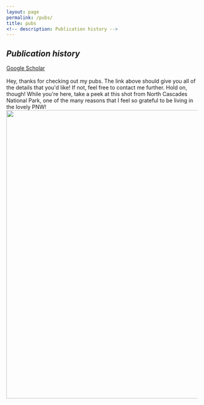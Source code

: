 ```yaml
---
layout: page
permalink: /pubs/
title: pubs
<!-- description: Publication history -->
---
```

<h2><em>Publication history</em></h2> 
<A HREF = "https://scholar.google.com/citations?user=Y8982UEAAAAJ&hl=en">Google Scholar</A>
<br>
<br>
Hey, thanks for checking out my pubs. The link above should give you all of the details that you'd like! If not, feel free to contact me further. Hold on, though! 
While you're here, take a peek at this shot from North Cascades National Park, one of the many reasons that I feel so grateful to be living
in the lovely PNW!
<br>

<img src="/img/NCNP" width = "1012" height = "759" align = "center" style = "margin: 0px 0px 0px 0px">
